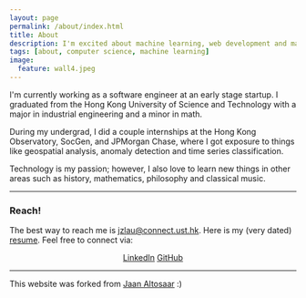 ```yaml
---
layout: page
permalink: /about/index.html
title: About
description: I'm excited about machine learning, web development and many other things .
tags: [about, computer science, machine learning]
image:
  feature: wall4.jpeg
---
```


I'm currently working as a software engineer at an early stage startup. I graduated from the Hong Kong University of Science and Technology with a major in industrial engineering and a minor in math.

During my undergrad, I did a couple internships at the Hong Kong Observatory, SocGen, and JPMorgan Chase, where I got exposure to things like geospatial analysis, anomaly detection and time series classification.

Technology is my passion; however, I also love to learn new things in other areas such as history, mathematics, philosophy and classical music.

---

### Reach!

The best way to reach me is [jzlau@connect.ust.hk](mailto:jzlau@connect.ust.hk). Here is my (very dated) [resume]({{site.url}}/resume.pdf). Feel free to connect via:

<p style="text-align:center">
<a href="http://www.linkedin.com/"><i class="fab fa-linkedin"></i>LinkedIn</a>
<a href="https://github.com/jackylauu"><i class="fab fa-github"></i>GitHub</a>
</p>

---

This website was forked from [Jaan Altosaar](https://github.com/altosaar/jaan.io) :)

